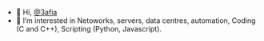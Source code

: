 - 👋 Hi, [@3afia](https://github.com/3afia/)
- 👀 I’m interested in Netoworks, servers, data centres, automation, Coding (C and C++), Scripting (Python, Javascript).
<!---
3afia/3afia is a ✨ special ✨ repository because its `README.md` (this file) appears on your GitHub profile.
You can click the Preview link to take a look at your changes.
--->
